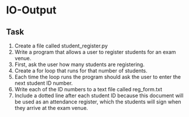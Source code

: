 # IO-Output

## Task
1. Create a file called student_register.py
2. Write a program that allows a user to register students for an exam venue.
3. First, ask the user how many students are registering.
4. Create a for loop that runs for that number of students.
5. Each time the loop runs the program should ask the user to enter the
next student ID number.
6. Write each of the ID numbers to a text file called reg_form.txt
7. Include a dotted line after each student ID because this document will be
used as an attendance register, which the students will sign when they arrive at the exam venue.